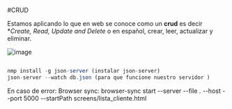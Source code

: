 #CRUD

Estamos aplicando lo que en web se conoce como un **crud** es decir **Create, Read, Update and Delete* o en español, crear, leer, actualizar y eliminar. 


![image](https://github.com/IvoneForero/CRUD_DoguitoPetshop/assets/79337649/0e26c251-eea0-49e6-a469-a00cb43b3a15)


```js

nmp install -g json-server (instalar json-server)
json-server --watch db.json (para que funcione nuestro servidor )
```
En caso de error:
Browser sync: browser-sync start --server --file . --host --port 5000 --startPath screens/lista_cliente.html
